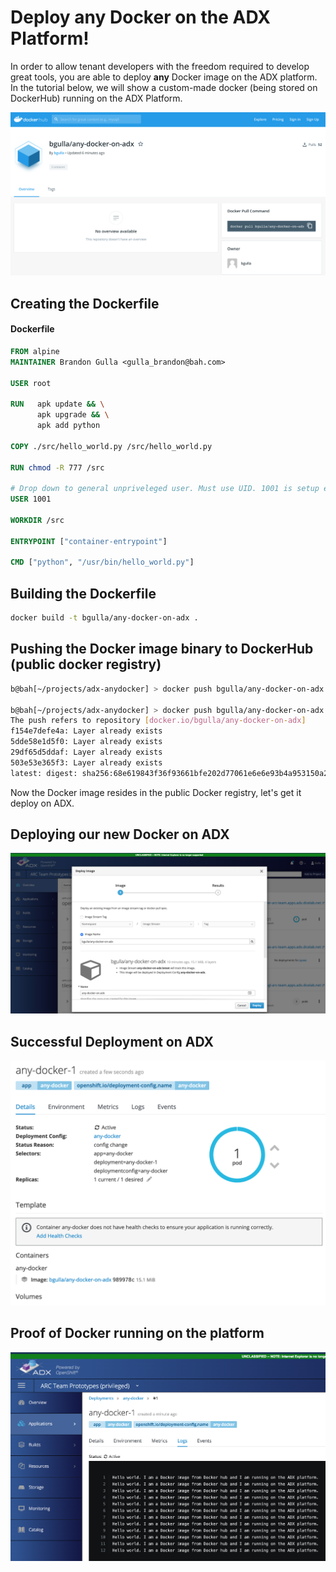 # Deploy any Docker on the ADX Platform!

In order to allow tenant developers with the freedom required to develop great tools, you are able to deploy **any** Docker image on the 
ADX platform. In the tutorial below, we will show a custom-made docker (being stored on DockerHub) running on the ADX Platform.


![Dockerhub](/static/dockerhub.png?raw=true)

## Creating the Dockerfile

#### Dockerfile
```dockerfile
FROM alpine
MAINTAINER Brandon Gulla <gulla_brandon@bah.com>

USER root

RUN   apk update && \
      apk upgrade && \
      apk add python

COPY ./src/hello_world.py /src/hello_world.py

RUN chmod -R 777 /src

# Drop down to general unpriveleged user. Must use UID. 1001 is setup earlier.
USER 1001

WORKDIR /src

ENTRYPOINT ["container-entrypoint"]

CMD ["python", "/usr/bin/hello_world.py"]
```

## Building the Dockerfile
```bash
docker build -t bgulla/any-docker-on-adx .
```

## Pushing the Docker image binary to DockerHub (public docker registry)
```bash
b@bah[~/projects/adx-anydocker] > docker push bgulla/any-docker-on-adx

b@bah[~/projects/adx-anydocker] > docker push bgulla/any-docker-on-adx
The push refers to repository [docker.io/bgulla/any-docker-on-adx]
f154e7defe4a: Layer already exists
5dde58e1d5f0: Layer already exists
29df65d5ddaf: Layer already exists
503e53e365f3: Layer already exists
latest: digest: sha256:68e619843f36f93661bfe202d77061e6e6e93b4a953150a25a7a35d8a9576c33 size: 1154

```

Now the Docker image resides in the public Docker registry, let's get it deploy on ADX.

## Deploying our new Docker on ADX

![Deploying the container on ADX](/static/deploy.png?raw=true)

## Successful Deployment on ADX

![Pod Running](/static/running.png?raw=true)

## Proof of Docker running on the platform

![Logs](/static/logs.png?raw=true)

